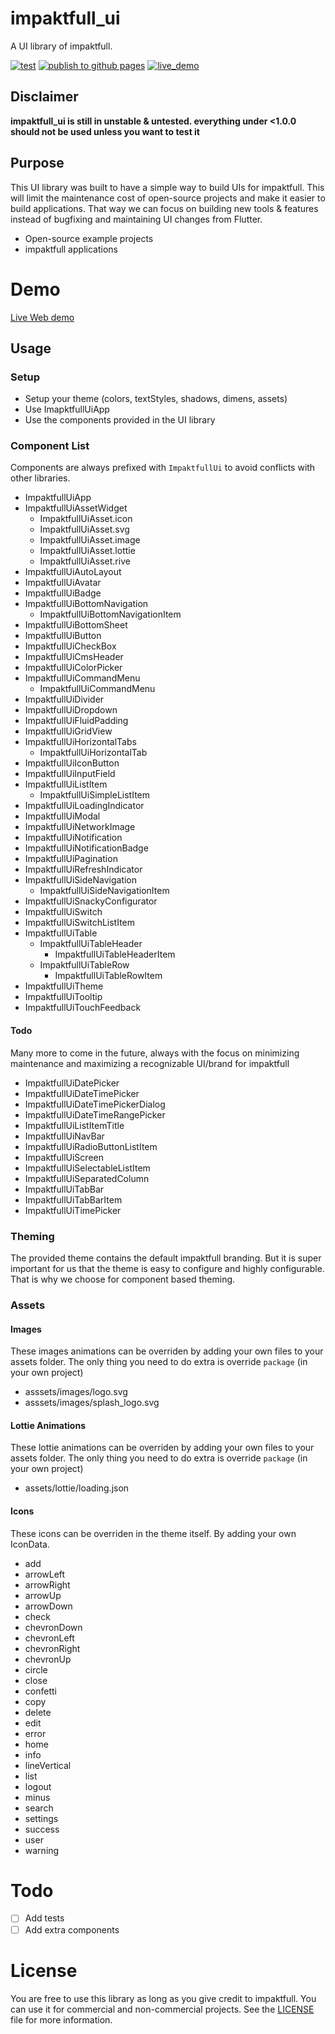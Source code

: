 # impaktfull_ui

A UI library of impaktfull.

[![test](https://github.com/impaktfull/flutter_impaktfull_ui_2/actions/workflows/test.yaml/badge.svg)](https://github.com/impaktfull/flutter_impaktfull_ui_2/actions/workflows/test.yaml/badge.svg)
[![publish to github pages](https://github.com/impaktfull/flutter_impaktfull_ui_2/actions/workflows/publish_to_githubpages.yaml/badge.svg)](https://github.com/impaktfull/flutter_impaktfull_ui_2/actions/workflows/publish_to_githubpages.yaml/badge.svg)
[![live_demo](https://img.shields.io/badge/Live%20Demo-Available-7D64F2)](https://example.impaktfull-ui.opensource.impaktfull.com)

## Disclaimer

**impaktfull_ui is still in unstable & untested. everything under <1.0.0 should not be used unless you want to test it**

## Purpose

This UI library was built to have a simple way to build UIs for impaktfull. This will limit the maintenance cost of open-source projects and make it easier to build applications. That way we can focus on building new tools & features instead of bugfixing and maintaining UI changes from Flutter.

- Open-source example projects
- impaktfull applications

# Demo

[Live Web demo](https://example.impaktfull-ui.opensource.impaktfull.com)

## Usage

<!--[![pub package](https://img.shields.io/pub/v/impaktfull_ui.svg)](https://pub.dartlang.org/packages/impaktfull_ui)-->

### Setup

- Setup your theme (colors, textStyles, shadows, dimens, assets)
- Use ImapktfullUiApp
- Use the components provided in the UI library

### Component List

Components are always prefixed with `ImpaktfullUi` to avoid conflicts with other libraries.

- ImpaktfullUiApp
- ImpaktfullUiAssetWidget
  - ImpaktfullUiAsset.icon
  - ImpaktfullUiAsset.svg
  - ImpaktfullUiAsset.image
  - ImpaktfullUiAsset.lottie
  - ImpaktfullUiAsset.rive
- ImpaktfullUiAutoLayout
- ImpaktfullUiAvatar
- ImpaktfullUiBadge
- ImpaktfullUiBottomNavigation
  - ImpaktfullUiBottomNavigationItem
- ImpaktfullUiBottomSheet
- ImpaktfullUiButton
- ImpaktfullUiCheckBox
- ImpaktfullUiCmsHeader
- ImpaktfullUiColorPicker
- ImpaktfullUiCommandMenu
  - ImpaktfullUiCommandMenu
- ImpaktfullUiDivider
- ImpaktfullUiDropdown
- ImpaktfullUiFluidPadding
- ImpaktfullUiGridView
- ImpaktfullUiHorizontalTabs
  - ImpaktfullUiHorizontalTab
- ImpaktfullUiIconButton
- ImpaktfullUiInputField
- ImpaktfullUiListItem
  - ImpaktfullUiSimpleListItem
- ImpaktfullUiLoadingIndicator
- ImpaktfullUiModal
- ImpaktfullUiNetworkImage
- ImpaktfullUiNotification
- ImpaktfullUiNotificationBadge
- ImpaktfullUiPagination
- ImpaktfullUiRefreshIndicator
- ImpaktfullUiSideNavigation
  - ImpaktfullUiSideNavigationItem
- ImpaktfullUiSnackyConfigurator
- ImpaktfullUiSwitch
- ImpaktfullUiSwitchListItem
- ImpaktfullUiTable
  - ImpaktfullUiTableHeader
    - ImpaktfullUiTableHeaderItem
  - ImpaktfullUiTableRow
    - ImpaktfullUiTableRowItem
- ImpaktfullUiTheme
- ImpaktfullUiTooltip
- ImpaktfullUiTouchFeedback

#### Todo

Many more to come in the future, always with the focus on minimizing maintenance and maximizing a recognizable UI/brand for impaktfull

- ImpaktfullUiDatePicker
- ImpaktfullUiDateTimePicker
- ImpaktfullUiDateTimePickerDialog
- ImpaktfullUiDateTimeRangePicker
- ImpaktfullUiListItemTitle
- ImpaktfullUiNavBar
- ImpaktfullUiRadioButtonListItem
- ImpaktfullUiScreen
- ImpaktfullUiSelectableListItem
- ImpaktfullUiSeparatedColumn
- ImpaktfullUiTabBar
- ImpaktfullUiTabBarItem
- ImpaktfullUiTimePicker

### Theming

The provided theme contains the default impaktfull branding. But it is super important for us that the theme is easy to configure and highly configurable. That is why we choose for component based theming.

### Assets

#### Images

These images animations can be overriden by adding your own files to your assets folder. The only thing you need to do extra is override `package` (in your own project)

- asssets/images/logo.svg
- asssets/images/splash_logo.svg

#### Lottie Animations

These lottie animations can be overriden by adding your own files to your assets folder. The only thing you need to do extra is override `package` (in your own project)

- assets/lottie/loading.json

#### Icons

These icons can be overriden in the theme itself. By adding your own IconData.

- add
- arrowLeft
- arrowRight
- arrowUp
- arrowDown
- check
- chevronDown
- chevronLeft
- chevronRight
- chevronUp
- circle
- close
- confetti
- copy
- delete
- edit
- error
- home
- info
- lineVertical
- list
- logout
- minus
- search
- settings
- success
- user
- warning

# Todo

- [ ] Add tests
- [ ] Add extra components

# License

You are free to use this library as long as you give credit to impaktfull. You can use it for commercial and non-commercial projects. See the [LICENSE](LICENSE) file for more information.
